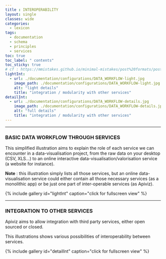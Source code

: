 ```yaml
---
title : INTEROPERABILITY
layout: single
classes: wide
categories:
  - lexicon
tags:
  - documentation
  - schema
  - principles
  - services
toc: true
toc_label: " contents"
toc_sticky: true
# cf : https://mmistakes.github.io/minimal-mistakes/post%20formats/post-gallery/
lightInt:
  - url: ./documentation/configurations/DATA_WORKFLOW-light.jpg
    image_path: ./documentation/configurations/DATA_WORKFLOW-light.jpg
    alt: "light details"
    title: "integration / modularity with other services"
detailInt:
  - url: ./documentation/configurations/DATA_WORKFLOW-details.jpg
    image_path: ./documentation/configurations/DATA_WORKFLOW-details.jpg
    alt: "full details"
    title: "integration / modularity with other services"
---
```


------

### BASIC DATA WORKFLOW THROUGH SERVICES

This simplified illustration aims to explain the role of each service we can encounter in a data-visualisation project, from the raw data on your desktop (CSV, XLS...) to an online interactive data-visualisation/valorisation service (a website for instance).

**Note** : this illustration simply lists all those services, but an online data-visualisation service could either contain all those necessary services (as a monolithic app) or be just one part of inter-operable services (as Apiviz).

<!-- {% include figure image_path="/documentation/configurations/DATA_WORKFLOW-light.jpg" %} -->

{% include gallery id="lightInt" caption="click for fullscreen view" %}

------

### INTEGRATION TO OTHER SERVICES

Apiviz aims to allow integration with third party services, either open sourced or closed. 

This illustrations shows various possibilities of interoperability between services.

<!-- {% include figure image_path="/documentation/configurations/DATA_WORKFLOW-details.jpg" %} -->

{% include gallery id="detailInt" caption="click for fullscreen view" %}